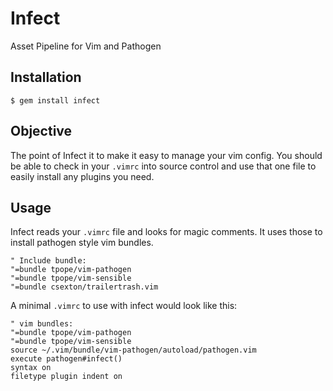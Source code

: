 # Infect

Asset Pipeline for Vim and Pathogen

## Installation

    $ gem install infect

## Objective

The point of Infect it to make it easy to manage your vim config. You should be able to check in your `.vimrc` into source control and use that one file to easily install any plugins you need.

## Usage

Infect reads your `.vimrc` file and looks for magic comments. It uses those to install pathogen style vim bundles.

    " Include bundle:
    "=bundle tpope/vim-pathogen
    "=bundle tpope/vim-sensible
    "=bundle csexton/trailertrash.vim

A minimal `.vimrc` to use with infect would look like this:

    " vim bundles:
    "=bundle tpope/vim-pathogen
    "=bundle tpope/vim-sensible
    source ~/.vim/bundle/vim-pathogen/autoload/pathogen.vim
    execute pathogen#infect()
    syntax on
    filetype plugin indent on


